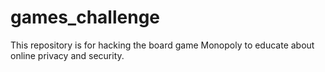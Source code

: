 # games_challenge
This repository is for hacking the board game Monopoly to educate about online privacy and security.
